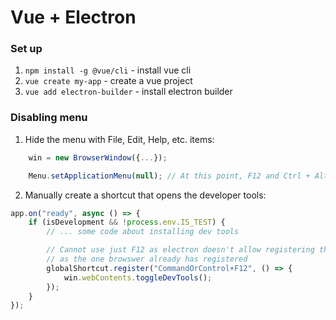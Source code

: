 # Vue + Electron

### Set up

1. `npm install -g @vue/cli` - install vue cli
2. `vue create my-app` - create a vue project
3. `vue add electron-builder` - install electron builder

### Disabling menu

1. Hide the menu with File, Edit, Help, etc. items:

```javascript
    win = new BrowserWindow({...});

    Menu.setApplicationMenu(null); // At this point, F12 and Ctrl + Alt + I will not work anymore to open the developer tools.
```

2. Manually create a shortcut that opens the developer tools:

```javascript
app.on("ready", async () => {
    if (isDevelopment && !process.env.IS_TEST) {
        // ... some code about installing dev tools

        // Cannot use just F12 as electron doesn't allow registering the same keybinding
        // as the one browswer already has registered
        globalShortcut.register("CommandOrControl+F12", () => {
            win.webContents.toggleDevTools();
        });
    }
});
```
